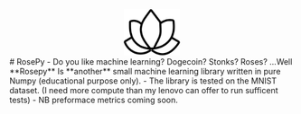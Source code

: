 <img src="./img/logo.png" hspace="40%" width="20%">
# RosePy
- Do you like machine learning? Dogecoin? Stonks? Roses? ...Well **Rosepy** Is **another**
  small machine learning library written in pure Numpy (educational purpose only).
- The library is tested on the MNIST dataset. (I need more compute than my lenovo can offer to run sufficent tests)
- NB preformace metrics coming soon.
